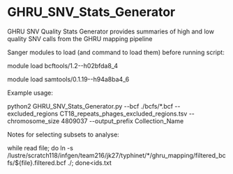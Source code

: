 # GHRU_SNV_Stats_Generator
GHRU SNV Quality Stats Generator provides summaries of high and low quality SNV calls from the GHRU mapping pipeline


Sanger modules to load (and command to load them) before running script:

module load bcftools/1.2--h02bfda8_4

module load samtools/0.1.19--h94a8ba4_6


Example usage:

python2 GHRU_SNV_Stats_Generator.py --bcf ./bcfs/*.bcf --excluded_regions CT18_repeats_phages_excluded_regions.tsv  --chromosome_size 4809037 --output_prefix Collection_Name



Notes for selecting subsets to analyse:

while read file; do ln -s /lustre/scratch118/infgen/team216/jk27/typhinet/*/ghru_mapping/filtered_bcfs/${file}.filtered.bcf ./; done<ids.txt
